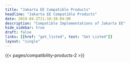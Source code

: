 ```yaml
---
title: "Jakarta EE Compatible Products"
headline: "Jakarta EE Compatible Products"
date: 2019-04-2T11:10:38-04:00
description: "Compatible Implementations of Jakarta EE"
hide_sidebar: true
draft: false
links: [[href: "get_listed", text: "Get Listed"]]
layout: "single"
---
```


{{< pages/compatibility-products-2 >}}

